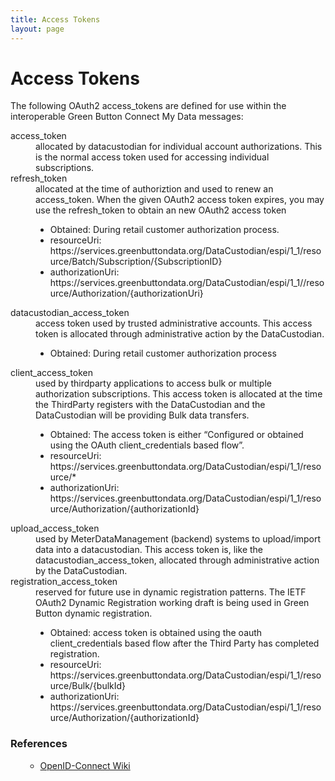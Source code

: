 ```yaml
---
title: Access Tokens
layout: page
---
```

# Access Tokens
The following OAuth2 access_tokens are defined for use within the interoperable Green Button Connect My Data messages:
<dl>
<dt>access_token</dt>
<dd>allocated by datacustodian for individual account authorizations. This is the normal access token used for accessing individual subscriptions.</dd>
<dt>refresh_token</dt>
<dd>allocated at the time of authoriztion and used to renew an access_token. When the given OAuth2 access token expires, you may use the refresh_token to obtain an new OAuth2 access token
<ul>
<li>Obtained: 	During retail customer authorization process.</li>
<li>resourceUri: https://services.greenbuttondata.org/DataCustodian/espi/1_1/resource/Batch/Subscription/{SubscriptionID}</li>
<li>authorizationUri: https://services.greenbuttondata.org/DataCustodian/espi/1_1//resource/Authorization/{authorizationUri} </li>
</ul>
</dd>
<dt>datacustodian_access_token</dt>
<dd>access token used by trusted administrative accounts. This access token is allocated through administrative action by the DataCustodian.
<ul>
<li>Obtained: 	During retail customer authorization process</li>
</ul>
</dd>
<dt>client_access_token</dt>
<dd>used by thirdparty applications to access bulk or multiple authorization subscriptions. This access token is allocated at the time the ThirdParty registers with the DataCustodian and the DataCustodian will be providing Bulk data transfers.
<ul>
<li>Obtained: 	The access token is either “Configured or obtained using the OAuth client_credentials based flow”.</li>
<li>resourceUri: https://services.greenbuttondata.org/DataCustodian/espi/1_1/resource/*</li>
<li>authorizationUri: https://services.greenbuttondata.org/DataCustodian/espi/1_1/resource/Authorization/{authorizationId}</li>
</ul>
</dd>
<dt>upload_access_token</dt>
<dd>used by MeterDataManagement (backend) systems to upload/import data into a datacustodian. This access token is, like the datacustodian_access_token, allocated through administrative action by the DataCustodian.</dd>
<dt>registration_access_token</dt>
<dd>reserved for future use in dynamic registration patterns. The IETF OAuth2 Dynamic Registration working draft is being used in Green Button dynamic registration.
<ul>
<li>Obtained: 	access token is obtained using the oauth client_credentials based flow after the Third Party has completed registration.</li>
<li>resourceUri: https://services.greenbuttondata.org/DataCustodian/espi/1_1/resource/Bulk/{bulkId}</li>
<li>authorizationUri: https://services.greenbuttondata.org/DataCustodian/espi/1_1/resource/Authorization/{authorizationId}</li>
</ul>
</dd>
</dl>
<h3>References</h3>
<ul>
<ul>
<li><a href="https://github.com/mitreid-connect/OpenID-Connect-Java-Spring-Server/wiki/Architecture">OpenID-Connect Wiki</a></li>
</ul>
